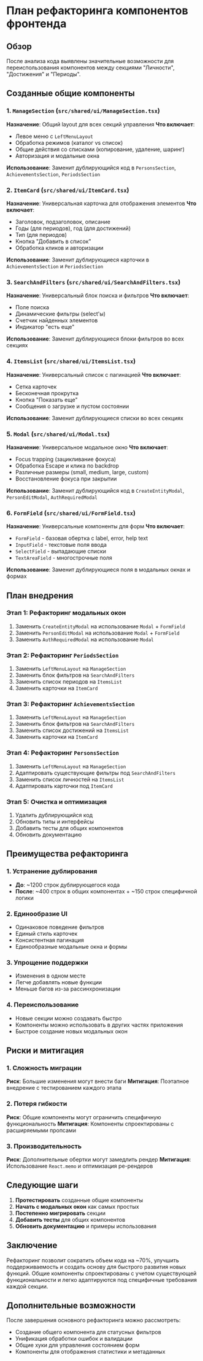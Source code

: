 # План рефакторинга компонентов фронтенда

## Обзор
После анализа кода выявлены значительные возможности для переиспользования компонентов между секциями "Личности", "Достижения" и "Периоды".

## Созданные общие компоненты

### 1. `ManageSection` (`src/shared/ui/ManageSection.tsx`)
**Назначение**: Общий layout для всех секций управления
**Что включает**:
- Левое меню с `LeftMenuLayout`
- Обработка режимов (каталог vs список)
- Общие действия со списками (копирование, удаление, шаринг)
- Авторизация и модальные окна

**Использование**: Заменит дублирующийся код в `PersonsSection`, `AchievementsSection`, `PeriodsSection`

### 2. `ItemCard` (`src/shared/ui/ItemCard.tsx`)
**Назначение**: Универсальная карточка для отображения элементов
**Что включает**:
- Заголовок, подзаголовок, описание
- Годы (для периодов), год (для достижений)
- Тип (для периодов)
- Кнопка "Добавить в список"
- Обработка кликов и авторизации

**Использование**: Заменит дублирующиеся карточки в `AchievementsSection` и `PeriodsSection`

### 3. `SearchAndFilters` (`src/shared/ui/SearchAndFilters.tsx`)
**Назначение**: Универсальный блок поиска и фильтров
**Что включает**:
- Поле поиска
- Динамические фильтры (select'ы)
- Счетчик найденных элементов
- Индикатор "есть еще"

**Использование**: Заменит дублирующиеся блоки фильтров во всех секциях

### 4. `ItemsList` (`src/shared/ui/ItemsList.tsx`)
**Назначение**: Универсальный список с пагинацией
**Что включает**:
- Сетка карточек
- Бесконечная прокрутка
- Кнопка "Показать еще"
- Сообщения о загрузке и пустом состоянии

**Использование**: Заменит дублирующиеся списки во всех секциях

### 5. `Modal` (`src/shared/ui/Modal.tsx`)
**Назначение**: Универсальное модальное окно
**Что включает**:
- Focus trapping (зацикливание фокуса)
- Обработка Escape и клика по backdrop
- Различные размеры (small, medium, large, custom)
- Восстановление фокуса при закрытии

**Использование**: Заменит дублирующийся код в `CreateEntityModal`, `PersonEditModal`, `AuthRequiredModal`

### 6. `FormField` (`src/shared/ui/FormField.tsx`)
**Назначение**: Универсальные компоненты для форм
**Что включает**:
- `FormField` - базовая обертка с label, error, help text
- `InputField` - текстовые поля ввода
- `SelectField` - выпадающие списки
- `TextAreaField` - многострочные поля

**Использование**: Заменит дублирующиеся поля в модальных окнах и формах

## План внедрения

### Этап 1: Рефакторинг модальных окон
1. Заменить `CreateEntityModal` на использование `Modal` + `FormField`
2. Заменить `PersonEditModal` на использование `Modal` + `FormField`
3. Заменить `AuthRequiredModal` на использование `Modal`

### Этап 2: Рефакторинг `PeriodsSection`
1. Заменить `LeftMenuLayout` на `ManageSection`
2. Заменить блок фильтров на `SearchAndFilters`
3. Заменить список периодов на `ItemsList`
4. Заменить карточки на `ItemCard`

### Этап 3: Рефакторинг `AchievementsSection`
1. Заменить `LeftMenuLayout` на `ManageSection`
2. Заменить блок фильтров на `SearchAndFilters`
3. Заменить список достижений на `ItemsList`
4. Заменить карточки на `ItemCard`

### Этап 4: Рефакторинг `PersonsSection`
1. Заменить `LeftMenuLayout` на `ManageSection`
2. Адаптировать существующие фильтры под `SearchAndFilters`
3. Заменить список личностей на `ItemsList`
4. Адаптировать карточки под `ItemCard`

### Этап 5: Очистка и оптимизация
1. Удалить дублирующийся код
2. Обновить типы и интерфейсы
3. Добавить тесты для общих компонентов
4. Обновить документацию

## Преимущества рефакторинга

### 1. Устранение дублирования
- **До**: ~1200 строк дублирующегося кода
- **После**: ~400 строк в общих компонентах + ~150 строк специфичной логики

### 2. Единообразие UI
- Одинаковое поведение фильтров
- Единый стиль карточек
- Консистентная пагинация
- Единообразные модальные окна и формы

### 3. Упрощение поддержки
- Изменения в одном месте
- Легче добавлять новые функции
- Меньше багов из-за рассинхронизации

### 4. Переиспользование
- Новые секции можно создавать быстро
- Компоненты можно использовать в других частях приложения
- Быстрое создание новых модальных окон

## Риски и митигация

### 1. Сложность миграции
**Риск**: Большие изменения могут внести баги
**Митигация**: Поэтапное внедрение с тестированием каждого этапа

### 2. Потеря гибкости
**Риск**: Общие компоненты могут ограничить специфичную функциональность
**Митигация**: Компоненты спроектированы с расширяемыми пропсами

### 3. Производительность
**Риск**: Дополнительные обертки могут замедлить рендер
**Митигация**: Использование `React.memo` и оптимизация ре-рендеров

## Следующие шаги

1. **Протестировать** созданные общие компоненты
2. **Начать с модальных окон** как самых простых
3. **Постепенно мигрировать** секции
4. **Добавить тесты** для общих компонентов
5. **Обновить документацию** и примеры использования

## Заключение

Рефакторинг позволит сократить объем кода на ~70%, улучшить поддерживаемость и создать основу для быстрого развития новых функций. Общие компоненты спроектированы с учетом существующей функциональности и легко адаптируются под специфичные требования каждой секции.

## Дополнительные возможности

После завершения основного рефакторинга можно рассмотреть:
- Создание общего компонента для статусных фильтров
- Унификация обработки ошибок и валидации
- Общие хуки для управления состоянием форм
- Компоненты для отображения статистики и метаданных
